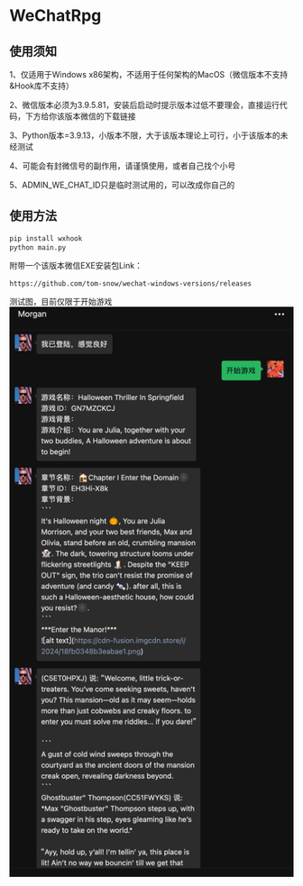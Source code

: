 # WeChatRpg

## 使用须知
1、仅适用于Windows x86架构，不适用于任何架构的MacOS（微信版本不支持&Hook库不支持）

2、微信版本必须为3.9.5.81，安装后启动时提示版本过低不要理会，直接运行代码，下方给你该版本微信的下载链接

3、Python版本=3.9.13，小版本不限，大于该版本理论上可行，小于该版本的未经测试

4、可能会有封微信号的副作用，请谨慎使用，或者自己找个小号

5、ADMIN_WE_CHAT_ID只是临时测试用的，可以改成你自己的

## 使用方法
```shell
pip install wxhook
python main.py
```

附带一个该版本微信EXE安装包Link：

```
https://github.com/tom-snow/wechat-windows-versions/releases
```

测试图，目前仅限于开始游戏
![test_img/img.png](test_img/img.png)